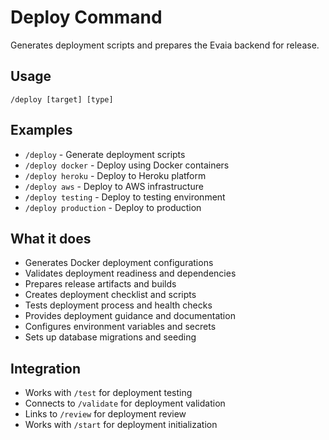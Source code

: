 # Deploy Command

Generates deployment scripts and prepares the Evaia backend for release.

## Usage
`/deploy [target] [type]`

## Examples
- `/deploy` - Generate deployment scripts
- `/deploy docker` - Deploy using Docker containers
- `/deploy heroku` - Deploy to Heroku platform
- `/deploy aws` - Deploy to AWS infrastructure
- `/deploy testing` - Deploy to testing environment
- `/deploy production` - Deploy to production

## What it does
- Generates Docker deployment configurations
- Validates deployment readiness and dependencies
- Prepares release artifacts and builds
- Creates deployment checklist and scripts
- Tests deployment process and health checks
- Provides deployment guidance and documentation
- Configures environment variables and secrets
- Sets up database migrations and seeding

## Integration
- Works with `/test` for deployment testing
- Connects to `/validate` for deployment validation
- Links to `/review` for deployment review
- Works with `/start` for deployment initialization

